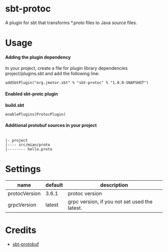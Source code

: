 # sbt-protoc

A plugin for sbt that transforms *.proto files to Java source files. 

# Usage

#### Adding the plugin dependency

In your project, create a file for plugin library dependencies project/plugins.sbt and add the following line:

```
addSbtPlugin("org.jmotor.sbt" % "sbt-protoc" % "1.0.0-SNAPSHOT")
```

#### Enabled sbt-protc plugin

**build.sbt**

```
enablePlugins(ProtocPlugin)
```

#### Additional protobuf sources in your project

```

|- project
|---- src/mian/proto
|-------- hello.proto

```

# Settings

| name | default | description |
| --- | --- | --- |
| protocVersion | 3.6.1 | protoc version
| grpcVersion | latest | grpc version, if you not set used the latest.

# Credits

- [sbt-protobuf](https://github.com/sbt/sbt-protobuf)
